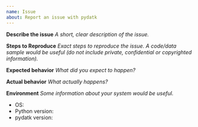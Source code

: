 ```yaml
---
name: Issue
about: Report an issue with pydatk
---
```


**Describe the issue**
_A short, clear description of the issue._

**Steps to Reproduce**
_Exact steps to reproduce the issue. A code/data sample would be useful (do not include private, confidential or copyrighted information)._

**Expected behavior**
_What did you expect to happen?_

**Actual behavior**
_What actually happens?_

**Environment**
_Some information about your system would be useful._

- OS:
- Python version:
- pydatk version:
